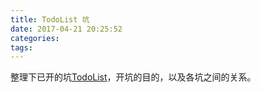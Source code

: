```yaml
---
title: TodoList 坑
date: 2017-04-21 20:25:52
categories:
tags:
---
```

整理下已开的坑[TodoList](http://mubu.io/doc/1o5MOHEvi0)，开坑的目的，以及各坑之间的关系。

<!-- truncate -->








<div style="display: none;">
{% raw %}


{% blockquote [author[, source]] [link] [source_link_title] %}
content
{% endblockquote %}


{% codeblock [title] [lang:language] [url] [link text] %}
code snippet
{% endcodeblock %}

``` [language] [title] [url] [link text] 
code snippet 
```


{% img [class names] /path/to/image [width] [height] [title text [alt text]] %}

![[title]](slug)


{% endraw %}
</div>

